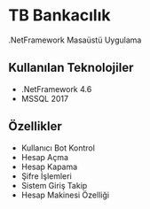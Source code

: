 # TB Bankacılık
 .NetFramework Masaüstü Uygulama

## Kullanılan Teknolojiler
 * .NetFramework 4.6
 * MSSQL 2017
 
## Özellikler
 * Kullanıcı Bot Kontrol
 * Hesap Açma
 * Hesap Kapama
 * Şifre İşlemleri
 * Sistem Giriş Takip
 * Hesap Makinesi Özelliği
 
 
 
 
